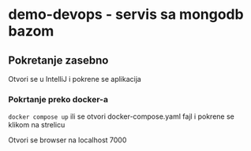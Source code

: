 # demo-devops - servis sa mongodb bazom

## Pokretanje zasebno
Otvori se u IntelliJ i pokrene se aplikacija

### Pokrtanje preko docker-a

`docker compose up` ili se otvori docker-compose.yaml fajl i pokrene se klikom na strelicu

Otvori se browser na localhost 7000
